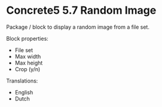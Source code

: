 # Concrete5 5.7 Random Image

Package / block to display a random image from a file set.

Block properties:
- File set
- Max width
- Max height
- Crop (y/n)

Translations:
- English
- Dutch
